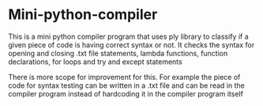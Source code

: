 # Mini-python-compiler

This is a mini python compiler program that uses ply library to classify if a given piece of code is having correct syntax or not. It checks the syntax for opening and closing .txt file statements, lambda functions, function declarations, for loops and try and except statements

There is more scope for improvement for this. For example the piece of code for syntax testing can be written in a .txt file and can be read in the compiler program instead of hardcoding it in the compiler program itself
